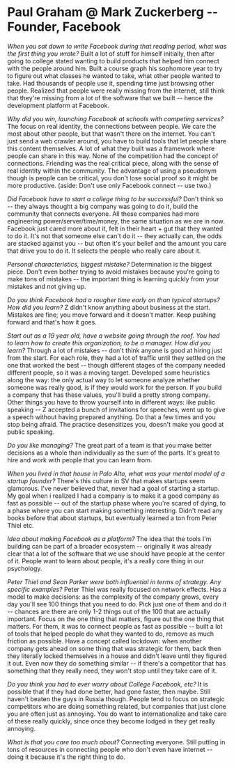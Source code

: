 Paul Graham @ Mark Zuckerberg -- Founder, Facebook
==================================================

_When you sat down to write Facebook during that reading period, what was the first thing you wrote?_
Built a lot of stuff for himself initially, then after going to college stated wanting to build products that helped him connect with the people around him. Built a course graph his sophomore year to try to figure out what classes he wanted to take, what other people wanted to take. Had thousands of people use it, spending time just browsing other people. Realized that people were really missing from the internet, still think that they're missing from a lot of the software that we built -- hence the development platform at Facebook.

_Why did you win, launching Facebook at schools with competing services?_
The focus on real identity, the connections between people. We care the most about other people, but that wasn't there on the internet. You can't just send a web crawler around, you have to build tools that let people share this content themselves. A lot of what they built was a framework where people can share in this way. None of the competition had the concept of connections. Friending was the real critical piece, along with the sense of real identity within the community. The advantage of using a pseudonym though is people can be critical, you don't lose social proof so it might be more productive. (aside: Don't use only Facebook connect -- use two.)

_Did Facebook have to start a college thing to be successful?_
Don't think so -- they always thought a big company was going to do it, build the community that connects everyone. All these companies had more engineering power/server/time/money, the same situation as we are in now. Facebook just cared more about it, felt in their heart + gut that they wanted to do it. It's not that someone else can't do it -- they actually can, the odds are stacked against you -- but often it's your belief and the amount you care that drive you to do it. It selects the people who really care about it.

_Personal characteristics, biggest mistake?_
Determination is the biggest piece. Don't even bother trying to avoid mistakes because you're going to make tons of mistakes -- the important thing is learning quickly from your mistakes and not giving up.

_Do you think Facebook had a rougher time early on than typical startups? How did you learn?_
Z didn't know anything about business at the start. Mistakes are fine; you move forward and it doesn't matter. Keep pushing forward and that's how it goes.

_Start out as a 19 year old, have a website going through the roof. You had to learn how to create this organization, to be a manager. How did you learn?_
Through a lot of mistakes -- don't think anyone is good at hiring just from the start. For each role, they had a lot of traffic until they settled on the one that worked the best -- though different stages of the company needed different people, so it was a moving target. Developed some heuristics along the way: the only actual way to let someone analyze whether someone was really good, is if they would work for the person. If you build a company that has these values, you'll build a pretty strong company. Other things you have to throw yourself into in different ways: like public speaking -- Z accepted a bunch of invitations for speeches, went up to give a speech without having prepared anything. Do that a few times and you stop being afraid. The practice desensitizes you, doesn't make you good at public speaking.

_Do you like managing?_
The great part of a team is that you make better decisions as a whole than individually as the sum of the parts. It's great to hire and work with people that you can learn from.

_When you lived in that house in Palo Alto, what was your mental model of a startup founder?_
There's this culture in SV that makes startups seem glamorous. I've never believed that, never had a goal of starting a startup. My goal when i realized I had a company is to make it a good company as fast as possible -- out of the startup phase where you're scared of dying, to a phase where you can start making something interesting. Didn't read any books before that about startups, but eventually learned a ton from Peter Thiel etc.

_Idea about making Facebook as a platform?_
The idea that the tools I'm building can be part of a broader ecosystem -- originally it was already clear that a lot of the software that we use should have people at the center of it. People want to learn about people, it's a really core thing in our psychology.

_Peter Thiel and Sean Parker were both influential in terms of strategy. Any specific examples?_
Peter Thiel was really focused on network effects. Has a model to make decisions: as the complexity of the company grows, every day you'll see 100 things that you need to do. Pick just one of them and do it -- chances are there are only 1-2 things out of the 100 that are actually important. Focus on the one thing that matters, figure out the one thing that matters. For them, it was to connect people as fast as possible -- built a lot of tools that helped people do what they wanted to do, remove as much friction as possible.
Have a concept called lockdown: when another company gets ahead on some thing that was strategic for them, back then they literally locked themselves in a house and didn't leave until they figured it out. Even now they do something similar -- if there's a competitor that has something that they really need, they won't stop until they take care of it.

_Do you think you had to ever worry about College Facebook, etc?_
It is possible that if they had done better, had gone faster, then maybe. Still haven't beaten the guys in Russia though.
People tend to focus on strategic competitors who are doing something related, but companies that just clone you are often just as annoying. You do want to internationalize and take care of these really quickly, since once they become lodged in they get really annoying.

_What is that you care too much about?_
Connecting everyone. Still putting in tons of resources in connecting people who don't even have internet -- doing it because it's the right thing to do.